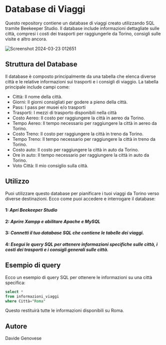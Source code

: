 # Database di Viaggi
Questo repository contiene un database di viaggi creato utilizzando SQL tramite Beekeeper Studio.
Il database include informazioni dettagliate sulle città, compresi i costi dei trasporti per raggiungerle da Torino, consigli sulle visite e altro ancora.

![Screenshot 2024-03-23 012651](https://github.com/DavideGenovese/Database-SQL_Viaggi/assets/157692968/c47308de-f7d6-4a9c-8e8b-cedb3071e4a5)

## Struttura del Database
Il database è composto principalmente da una tabella che elenca diverse città e le relative informazioni sui trasporti e i consigli di viaggio.
La tabella principale include campi come:
* Città: Il nome della città.
* Giorni: Il giorni consigliati per godere a pieno della città.
* Pass: I pass per musei e/o trasporti
* Trasporti: I mezzi di trasporto disponibili nella città
* Costo Aereo: Il costo per raggiungere la città in aereo da Torino.
* Tempo Aereo: Il tempo necessario per raggiungere la città in aereo da Torino.
* Costo Treno: Il costo per raggiungere la città in treno da Torino.
* Tempo Treno: Il tempo necessario per raggiungere la città in treno da Torino.
* Costo auto: Il costo per raggiungere la città in auto da Torino.
* Ore in auto: Il tempo necessario per raggiungere la città in auto da Torino.
* Voto Città: Il mio consiglio sulla città.
## Utilizzo
Puoi utilizzare questo database per pianificare i tuoi viaggi da Torino verso diverse destinazioni. Ecco come puoi accedere e interrogare il database:

#### 1: _Apri Beekeeper Studio_
#### 2: _Aprire Xampp e abilitare Apache e MySQL_
#### 3: _Connetti il tuo database SQL che contiene le tabelle dei viaggi._
#### 4: _Esegui le query SQL per ottenere informazioni specifiche sulle città, i costi dei trasporti e i consigli generali sulle città._
## Esempio di query
Ecco un esempio di query SQL per ottenere le informazioni su una città specifica:
```sql
select *
from informazioni_viaggi
where Città="Roma"
```
Questo restituirà tutte le informazioni disponibili su Roma.
## Autore
Davide Genovese
